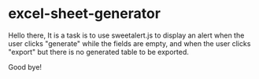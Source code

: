 # excel-sheet-generator

Hello there, It is a task is to use sweetalert.js to display an alert when the user clicks "generate" while the fields are empty, and when the user clicks "export" but there is no generated table to be exported.

Good bye!

